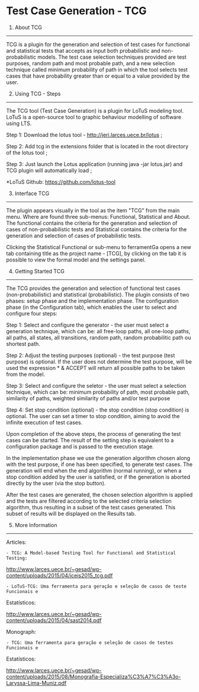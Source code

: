 Test Case Generation - TCG
=========

1. About TCG
------------
TCG is a plugin for the generation and selection of test cases for functional and statistical tests that accepts as input both probabilistic and non-probabilistic models. The test case selection techniques provided are test purposes, random path and most probable path, and a new selection technique called minimum probability of path in which the tool selects test cases that have probability greater than or equal to a value provided by the user.

2. Using TCG - Steps
--------------------
The TCG tool (Test Case Generation) is a plugin for LoTuS modeling tool. LoTuS is a open-source tool to graphic behaviour modelling of software using LTS.

  Step 1: Download the lotus tool - http://jeri.larces.uece.br/lotus ;
  
  Step 2: Add tcg in the extensions folder that is located in the root directory of the lotus tool ;
  
  Step 3: Just launch the Lotus application (running java -jar lotus.jar) and TCG plugin will automatically load ;

*LoTuS Github: https://github.com/lotus-tool

3. Interface TCG
----------------
The plugin appears visually in the tool as the item "TCG" from the main menu. Where are found three sub-menus: Functional, Statistical and About. The functional contains the criteria for the generation and selection of cases of non-probabilistic tests and Statistical contains the criteria for the generation and selection of cases of probabilistic tests.

Clicking the Statistical Functional or sub-menu to ferramentGa opens a new tab containing title as the project name - [TCG], by clicking on the tab it is possible to view the formal model and the settings panel.


4. Getting Started TCG
----------------------
The TCG provides the generation and selection of functional test cases (non-probabilistic) and statistical (probabilistic). The plugin consists of two phases: setup phase and the implementation phase. The configuration phase (in the Configuration tab), which enables the user to select and configure four steps:

  Step 1: Select and configure the generator - the user must select a generation technique, which can be: all        free-loop paths, all one-loop paths, all paths, all states, all transitions, random path, random probabilitic      path ou shortest path.

  Step 2: Adjust the testing purposes (optional) - the test purpose (test purpose) is optional. If the user does     not determine the test purpose, will be used the expression * & ACCEPT will return all possible paths to be taken   from the model.

  Step 3:  Select and configure the seletor - the user must select a selection technique, which can be: minimum      probability of path, most probable path, similarity of paths, weighted similarity of paths and/or test purpose

  Step 4: Set stop condition (optional) - the stop condition (stop condition) is optional. The user can set a timer   to stop condition, aiming to avoid the infinite execution of test cases.

Upon completion of the above steps, the process of generating the test cases can be started. The result of the setting step is equivalent to a configuration package and is passed to the execution stage. 

In the implementation phase we use the generation algorithm chosen along with the test purpose, if one has been specified, to generate test cases. The generation will end when the end algorithm (normal running), or when a stop condition added by the user is satisfied, or if the generation is aborted directly by the user (via the stop button).

After the test cases are generated, the chosen selection algorithm is applied and the tests are filtered according to the selected criteria selection algorithm, thus resulting in a subset of the test cases generated. This subset of results will be displayed on the Results tab.

5. More Information
-------------------

Articles: 

	- TCG: A Model-based Testing Tool for Functional and Statistical Testing:

http://www.larces.uece.br/~gesad/wp-content/uploads/2015/04/iceis2015_tcg.pdf
	
	- LoTuS-TCG: Uma ferramenta para geração e seleção de casos de teste Funcionais e
Estatísticos:

http://www.larces.uece.br/~gesad/wp-content/uploads/2015/04/sast2014.pdf

Monograph:

	- TCG: Uma ferramenta para geração e seleção de casos de testes Funcionais e 
Estatísticos:

http://www.larces.uece.br/~gesad/wp-content/uploads/2015/08/Monografia-Especializa%C3%A7%C3%A3o-Laryssa-Lima-Muniz.pdf
